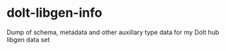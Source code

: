 # dolt-libgen-info
Dump of schema, metadata and other auxillary type data for my Dolt hub libgen data set
